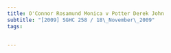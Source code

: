 ```yaml
---
title: O'Connor Rosamund Monica v Potter Derek John 
subtitle: "[2009] SGHC 258 / 18\_November\_2009"
tags:


---
```


